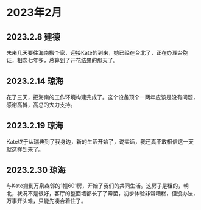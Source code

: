 # 2023年2月

## 2023.2.8 建德

未来几天要往海南搬个家，迎接Kate的到来，她已经在台北了，正在办理台胞证，相恋七年多，总算到了开花结果的那天了。

## 2023.2.14 琼海

花了三天，把海南的工作环境构建完成了。这个设备顶个一两年应该是没有问题，感谢高博，高总的大力支持。

## 2023.2.19 琼海

Kate终于从瑞典到了我身边，新的生活开始了，说实话，我还真不敢相信这一天就这样到来了。

## 2023.2.30 琼海

与Kate搬到万泉森邻的1幢601房，开始了我们的共同生活。这房子是租的，朝北，状况不是很好，客厅的整面墙都长了了霉菌，初步体验非常糟糕，但没办法，万事开头难，只能先凑合着住了。
